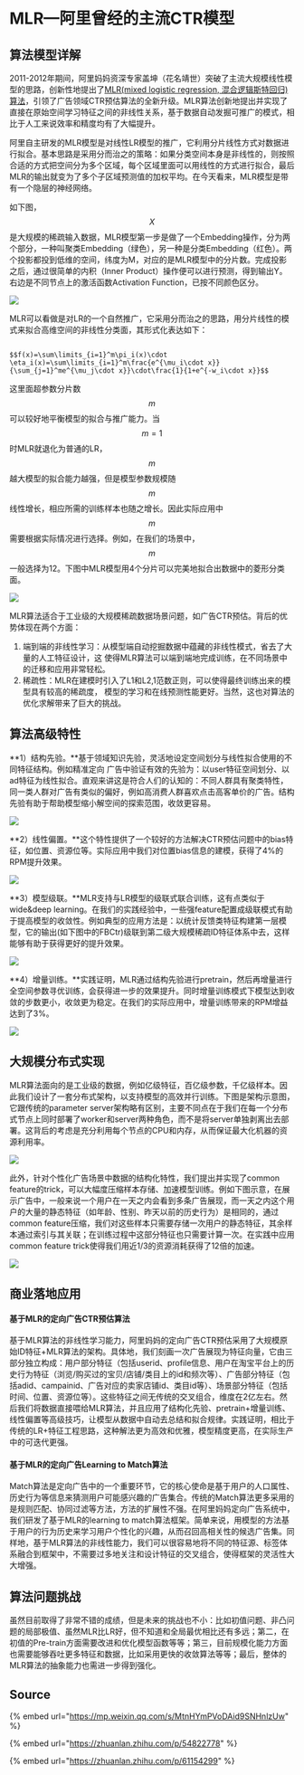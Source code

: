 # MLR—阿里曾经的主流CTR模型

## 算法模型详解

2011-2012年期间，阿里妈妈资深专家盖坤（花名靖世）突破了主流大规模线性模型的思路，创新性地提出了[MLR\(mixed logistic regression, 混合逻辑斯特回归\)算法](https://arxiv.org/abs/1704.05194)，引领了广告领域CTR预估算法的全新升级。MLR算法创新地提出并实现了直接在原始空间学习特征之间的非线性关系，基于数据自动发掘可推广的模式，相比于人工来说效率和精度均有了大幅提升。

阿里自主研发的MLR模型是对线性LR模型的推广，它利用分片线性方式对数据进行拟合。基本思路是采用分而治之的策略：如果分类空间本身是非线性的，则按照合适的方式把空间分为多个区域，每个区域里面可以用线性的方式进行拟合，最后MLR的输出就变为了多个子区域预测值的加权平均。在今天看来，MLR模型是带有一个隐层的神经网络。

如下图， $$X$$ 是大规模的稀疏输入数据，MLR模型第一步是做了一个Embedding操作，分为两个部分，一种叫聚类Embedding（绿色），另一种是分类Embedding（红色）。两个投影都投到低维的空间，纬度为M，对应的是MLR模型中的分片数。完成投影之后，通过很简单的内积（Inner Product）操作便可以进行预测，得到输出Y。右边是不同节点上的激活函数Activation Function，已按不同颜色区分。

![](../../../../../.gitbook/assets/v2-47bfb5ae24b1a191ba8ef57fab621dd9_r%20%281%29.jpg)

MLR可以看做是对LR的一个自然推广，它采用分而治之的思路，用分片线性的模式来拟合高维空间的非线性分类面，其形式化表达如下：

                                        $$f(x)=\sum\limits_{i=1}^m\pi_i(x)\cdot \eta_i(x)=\sum\limits_{i=1}^m\frac{e^{\mu_i\cdot x}}{\sum_{j=1}^me^{\mu_j\cdot x}}\cdot\frac{1}{1+e^{-w_i\cdot x}}$$ 

这里面超参数分片数 $$m$$ 可以较好地平衡模型的拟合与推广能力。当 $$m=1$$ 时MLR就退化为普通的LR， $$m$$ 越大模型的拟合能力越强，但是模型参数规模随 $$m$$ 线性增长，相应所需的训练样本也随之增长。因此实际应用中 $$m$$ 需要根据实际情况进行选择。例如，在我们的场景中， $$m$$ 一般选择为12。下图中MLR模型用4个分片可以完美地拟合出数据中的菱形分类面。

![](../../../../../.gitbook/assets/timline-jie-tu-20190326102421.png)

MLR算法适合于工业级的大规模稀疏数据场景问题，如广告CTR预估。背后的优势体现在两个方面：

1. 端到端的非线性学习：从模型端自动挖掘数据中蕴藏的非线性模式，省去了大量的人工特征设计，这 使得MLR算法可以端到端地完成训练，在不同场景中的迁移和应用非常轻松。
2. 稀疏性：MLR在建模时引入了L1和L2,1范数正则，可以使得最终训练出来的模型具有较高的稀疏度， 模型的学习和在线预测性能更好。当然，这也对算法的优化求解带来了巨大的挑战。

## 算法高级特性

**1）结构先验。**基于领域知识先验，灵活地设定空间划分与线性拟合使用的不同特征结构。例如精准定向 广告中验证有效的先验为：以user特征空间划分、以ad特征为线性拟合。直观来讲这是符合人们的认知的：不同人群具有聚类特性，同一类人群对广告有类似的偏好，例如高消费人群喜欢点击高客单价的广告。结构先验有助于帮助模型缩小解空间的探索范围，收敛更容易。

![](../../../../../.gitbook/assets/timline-jie-tu-20190326102921.png)

**2）线性偏置。**这个特性提供了一个较好的方法解决CTR预估问题中的bias特征，如位置、资源位等。实际应用中我们对位置bias信息的建模，获得了4%的RPM提升效果。

![](../../../../../.gitbook/assets/timline-jie-tu-20190326103017.png)

**3）模型级联。**MLR支持与LR模型的级联式联合训练，这有点类似于wide&deep learning。在我们的实践经验中，一些强feature配置成级联模式有助于提高模型的收敛性。例如典型的应用方法是：以统计反馈类特征构建第一层模型，它的输出\(如下图中的FBCtr\)级联到第二级大规模稀疏ID特征体系中去，这样能够有助于获得更好的提升效果。

![](../../../../../.gitbook/assets/timline-jie-tu-20190326103113.png)

**4）增量训练。**实践证明，MLR通过结构先验进行pretrain，然后再增量进行全空间参数寻优训练，会获得进一步的效果提升。同时增量训练模式下模型达到收敛的步数更小，收敛更为稳定。在我们的实际应用中，增量训练带来的RPM增益达到了3%。

![](../../../../../.gitbook/assets/timline-jie-tu-20190326103319.png)

## 大规模分布式实现

MLR算法面向的是工业级的数据，例如亿级特征，百亿级参数，千亿级样本。因此我们设计了一套分布式架构，以支持模型的高效并行训练。下图是架构示意图，它跟传统的parameter server架构略有区别，主要不同点在于我们在每一个分布式节点上同时部署了worker和server两种角色，而不是将server单独剥离出去部署。这背后的考虑是充分利用每个节点的CPU和内存，从而保证最大化机器的资源利用率。

![](../../../../../.gitbook/assets/timline-jie-tu-20190326103419.png)

此外，针对个性化广告场景中数据的结构化特性，我们提出并实现了common feature的trick，可以大幅度压缩样本存储、加速模型训练。例如下图示意，在展示广告中，一般来说一个用户在一天之内会看到多条广告展现，而一天之内这个用户的大量的静态特征（如年龄、性别、昨天以前的历史行为）是相同的，通过common feature压缩，我们对这些样本只需要存储一次用户的静态特征，其余样本通过索引与其关联；在训练过程中这部分特征也只需要计算一次。在实践中应用common feature trick使得我们用近1/3的资源消耗获得了12倍的加速。

![](../../../../../.gitbook/assets/timline-jie-tu-20190326103503.png)

## 商业落地应用

#### 基于MLR的定向广告CTR预估算法

基于MLR算法的非线性学习能力，阿里妈妈的定向广告CTR预估采用了大规模原始ID特征+MLR算法的架构。具体地，我们刻画一次广告展现为特征向量，它由三部分独立构成：用户部分特征（包括userid、profile信息、用户在淘宝平台上的历史行为特征（浏览/购买过的宝贝/店铺/类目上的id和频次等）、广告部分特征（包括adid、campainid、广告对应的卖家店铺id、类目id等）、场景部分特征（包括时间、位置、资源位等）。这些特征之间无传统的交叉组合，维度在2亿左右。然后我们将数据直接喂给MLR算法，并且应用了结构化先验、pretrain+增量训练、线性偏置等高级技巧，让模型从数据中自动去总结和拟合规律。实践证明，相比于传统的LR+特征工程思路，这种解法更为高效和优雅，模型精度更高，在实际生产中的可迭代更强。

#### 基于MLR的定向广告Learning to Match算法

Match算法是定向广告中的一个重要环节，它的核心使命是基于用户的人口属性、历史行为等信息来猜测用户可能感兴趣的广告集合。传统的Match算法更多采用的是规则匹配、协同过滤等方法，方法的扩展性不强。在阿里妈妈定向广告系统中，我们研发了基于MLR的learning to match算法框架。简单来说，用模型的方法基于用户的行为历史来学习用户个性化的兴趣，从而召回高相关性的候选广告集。同样地，基于MLR算法的非线性能力，我们可以很容易地将不同的特征源、标签体系融合到框架中，不需要过多地关注和设计特征的交叉组合，使得框架的灵活性大大增强。

## 算法问题挑战

虽然目前取得了非常不错的成绩，但是未来的挑战也不小：比如初值问题、非凸问题的局部极值、虽然MLR比LR好，但不知道和全局最优相比还有多远；第二，在初值的Pre-train方面需要改进和优化模型函数等等；第三，目前规模化能力方面也需要能够吞吐更多特征和数据，比如采用更快的收敛算法等等；最后，整体的MLR算法的抽象能力也需进一步得到强化。

## Source

{% embed url="https://mp.weixin.qq.com/s/MtnHYmPVoDAid9SNHnlzUw" %}

{% embed url="https://zhuanlan.zhihu.com/p/54822778" %}

{% embed url="https://zhuanlan.zhihu.com/p/61154299" %}



